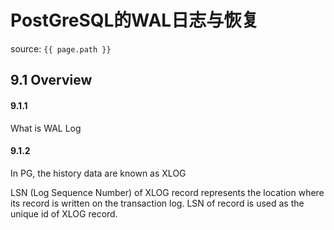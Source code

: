 # PostGreSQL的WAL日志与恢复

source: `{{ page.path }}`


## 9.1 Overview

#### 9.1.1

What is WAL Log

#### 9.1.2 

In PG, the history data are known as XLOG

LSN (Log Sequence Number) of XLOG record represents the location where its record is written on the transaction log. LSN of record is used as the unique id of XLOG record.
